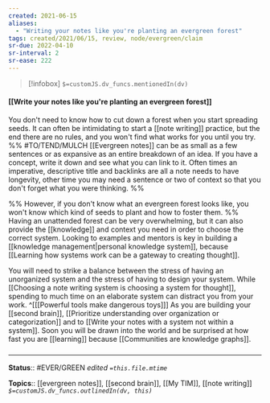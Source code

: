 ```yaml
---
created: 2021-06-15
aliases:
  - "Writing your notes like you're planting an evergreen forest"
tags: created/2021/06/15, review, node/evergreen/claim
sr-due: 2022-04-10
sr-interval: 2
sr-ease: 222
---
```

> [!infobox]
`$=customJS.dv_funcs.mentionedIn(dv)`

#### [[Write your notes like you're planting an evergreen forest]] 

You don't need to know how to cut down a forest when you start spreading seeds.
It can often be intimidating to start a [[note writing]] practice,
but the end there are no rules, and you won't find what works for you until you try.
%% #TO/TEND/MULCH 
[[Evergreen notes]] can be as small as a few sentences or as expansive as an entire breakdown of an idea.
If you have a concept, write it down and see what you can link to it.
Often times an imperative, descriptive title and backlinks are all a note needs to have longevity, other time you may need a sentence or two of context so that you don't forget what you were thinking.
%%

%%
However, if you don't know what an evergreen forest looks like, 
you won't know which kind of seeds to plant and how to foster them.
%%
Having an unattended forest can be very overwhelming,
but it can also provide the [[knowledge]] and context you need in order to choose the correct system.
Looking to examples and mentors is key in building a [[knowledge management|personal knowledge system]],
because [[Learning how systems work can be a gateway to creating thought]].

You will need to strike a balance between the stress of having an unorganized system 
and the stress of having to design your system.
While [[Choosing a note writing system is choosing a system for thought]],
spending to much time on an elaborate system can distract you from your work.
^[[[Powerful tools make dangerous toys]]]
As you are building your [[second brain]],
[[Prioritize understanding over organization or categorization]]
and to 
[[Write your notes with a system not within a system]].
Soon you will be drawn into the world and be surprised at how fast you are [[learning]]
because [[Communities are knowledge graphs]].


### <hr class="footnote"/>

**Status**:: #EVER/GREEN
*edited `=this.file.mtime`*

**Topics**:: [[evergreen notes]], [[second brain]], [[My TIM]], [[note writing]]
*`$=customJS.dv_funcs.outlinedIn(dv, this)`*
